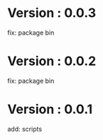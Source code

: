 # Version : 0.0.3

fix: package bin

# Version : 0.0.2

fix: package bin

# Version : 0.0.1

add: scripts

